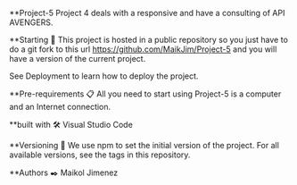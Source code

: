 **Project-5
Project 4 deals with a responsive and have a consulting of API AVENGERS.

**Starting 🚀
This project is hosted in a public repository so you just have to do a git fork to this url https://github.com/MaikJim/Project-5 and you will have a version of the current project.

See Deployment to learn how to deploy the project.

**Pre-requirements 📋
All you need to start using Project-5 is a computer and an Internet connection.

**built with 🛠️
Visual Studio Code

**Versioning 📌
We use npm to set the initial version of the project. For all available versions, see the tags in this repository.

**Authors ✒️
Maikol Jimenez
